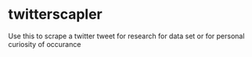 # twitterscapler
Use this to scrape a twitter tweet for research for data set or for personal curiosity of occurance
